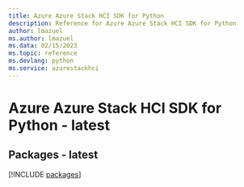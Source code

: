 ```yaml
---
title: Azure Azure Stack HCI SDK for Python
description: Reference for Azure Azure Stack HCI SDK for Python
author: lmazuel
ms.author: lmazuel
ms.data: 02/15/2023
ms.topic: reference
ms.devlang: python
ms.service: azurestackhci
---
```

# Azure Azure Stack HCI SDK for Python - latest
## Packages - latest
[!INCLUDE [packages](azure-stack-hci-index.md)]